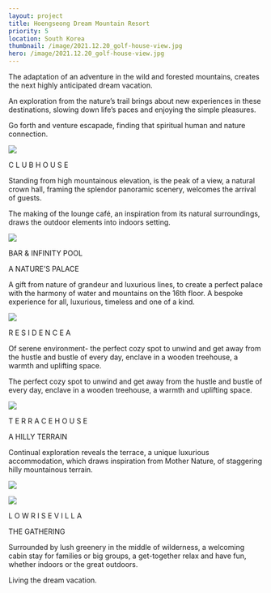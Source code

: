 ```yaml
---
layout: project
title: Hoengseong Dream Mountain Resort
priority: 5
location: South Korea
thumbnail: /image/2021.12.20_golf-house-view.jpg
hero: /image/2021.12.20_golf-house-view.jpg
---
```


The adaptation of an adventure in the wild and forested mountains, creates the next highly anticipated dream vacation.

An exploration from the nature’s trail brings about new experiences in these destinations, slowing down life’s paces and enjoying the simple pleasures.

Go forth and venture escapade, finding that spiritual human and nature connection.

![](/image/2021.12.20_golf-house-view.jpg)

C L U B H O U S E

Standing from high mountainous elevation, is the peak of a view, a natural crown hall, framing the splendor panoramic scenery, welcomes the arrival of guests.

The making of the lounge café, an inspiration from its natural surroundings, draws the outdoor elements into indoors setting.

![](/image/2021.12.20_infinity-pool.jpg)

BAR & INFINITY POOL

A NATURE’S PALACE

A gift from nature of grandeur and luxurious lines, to create a perfect palace with the harmony of water and mountains on the 16th floor. A bespoke experience for all, luxurious, timeless and one of a kind.

![](/image/2021.12.16_residence-a-view.jpg)

R E S I D E N C E A

Of serene environment- the perfect cozy spot to unwind and get away from the hustle and bustle of every day, enclave in a wooden treehouse, a warmth and uplifting space.

The perfect cozy spot to unwind and get away from the hustle and bustle of every day, enclave in a wooden treehouse, a warmth and uplifting space.

![](/image/2021.12.20_terrace.jpg)

T E R R A C E H O U S E

A HILLY TERRAIN

Continual exploration reveals the terrace, a unique luxurious accommodation, which draws inspiration from Mother Nature, of staggering hilly mountainous terrain.

![](/image/2021.12.20_low-rise-type-living.jpg)

![](/image/2021.12.20_low-rise-type-portait.jpg)

L O W R I S E V I L L A

THE GATHERING

Surrounded by lush greenery in the middle of wilderness, a welcoming cabin stay for families or big groups, a get-together relax and have fun, whether indoors or the great outdoors.

Living the dream vacation.
